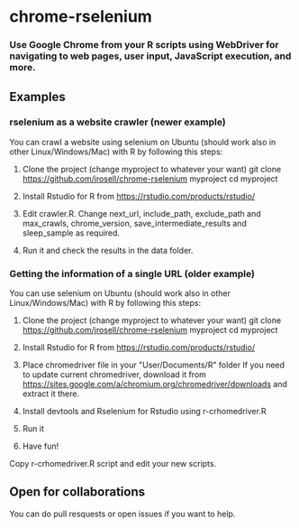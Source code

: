 # chrome-rselenium
### Use Google Chrome from your R scripts using WebDriver for navigating to web pages, user input, JavaScript execution, and more. 
## Examples

### rselenium as a website crawler (newer example)

You can crawl a website using selenium on Ubuntu (should work also in other Linux/Windows/Mac) with R by following this steps:

1. Clone the project (change myproject to whatever your want)
git clone https://github.com/jrosell/chrome-rselenium myproject
cd myproject

2. Install Rstudio for R from https://rstudio.com/products/rstudio/

3. Edit crawler.R. Change next_url, include_path, exclude_path and max_crawls, chrome_version, save_intermediate_results and sleep_sample as required.

4. Run it and check the results in the data folder.


### Getting the information of a single URL (older example)

You can use selenium on Ubuntu (should work also in other Linux/Windows/Mac) with R by following this steps:

1. Clone the project (change myproject to whatever your want)
git clone https://github.com/jrosell/chrome-rselenium myproject
cd myproject

2. Install Rstudio for R from https://rstudio.com/products/rstudio/

3. Place chromedriver file in your "User/Documents/R" folder
If you need to update current chromedriver, download it from https://sites.google.com/a/chromium.org/chromedriver/downloads and extract it there.

4. Install devtools and Rselenium for Rstudio using r-crhomedriver.R

6. Run it

7. Have fun!

Copy r-crhomedriver.R script and edit your new scripts. 


## Open for collaborations

You can do pull resquests or open issues if you want to help.
